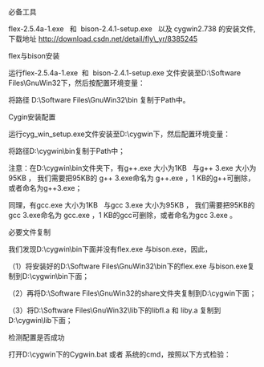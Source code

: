 必备工具

flex-2.5.4a-1.exe   和  bison-2.4.1-setup.exe   以及 cygwin2.738 的安装文件,下载地址 http://download.csdn.net/detail/fly\_yr/8385245



flex与bison安装

运行flex-2.5.4a-1.exe  和  bison-2.4.1-setup.exe 文件安装至D:\Software Files\GnuWin32下，然后按配置环境变量：



将路径 D:\Software Files\GnuWin32\bin 复制于Path中。



Cygin安装配置

运行cyg\_win\_setup.exe文件安装至D:\cygwin下，然后配置环境变量：



将路径D:\cygwin\bin复制于Path中；



注意：在D:\cygwin\bin文件夹下，有g++.exe 大小为1KB   与g++ 3.exe 大小为95KB ， 我们需要把95KB的 g++ 3.exe命名为 g++.exe ，1 KB的g++可删除，或者命名为g++3.exe；



同理，有gcc.exe 大小为1KB   与gcc 3.exe 大小为95KB ， 我们需要把95KB的 gcc 3.exe命名为 gcc.exe ，1 KB的gcc可删除，或者命名为gcc 3.exe 。



必要文件复制

我们发现D:\cygwin\bin下面并没有flex.exe 与bison.exe，因此，



（1）将安装好的D:\Software Files\GnuWin32\bin下的flex.exe 与bison.exe复制到D:\cygwin\bin下面；



（2）再将D:\Software Files\GnuWin32的share文件夹复制到D:\cygwin下面；



（3）将D:\Software Files\GnuWin32\lib下的libfl.a 和 liby.a 复制到D:\cygwin\lib下面；



检测配置是否成功

打开D:\cygwin下的Cygwin.bat 或者 系统的cmd，按照以下方式检验：



